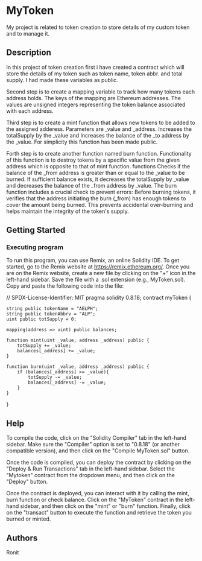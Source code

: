 # MyToken

My project is related to token creation to store details of my custom token and to manage it.

## Description

In this project of token creation first i have created a contract which will store the details of my token such as token name, token abbr. and total supply. 
I had made these variables as public. 

Second step is to create a mapping variable to track how many tokens each address holds. The keys of the mapping are Ethereum addresses.
The values are unsigned integers representing the token balance associated with each address.

Third step is to create a mint function that allows new tokens to be added to the assigned adderess. Parameters are _value and _address. Increases the totalSupply by the _value and
Increases the balance of the _to address by the _value. For simplicity this function has been made public.

Forth step is to create another function named burn function. Functionality of this function is to destroy tokens by a specific value from the given address which is opposite to 
that of mint function. functions Checks if the balance of the _from address is greater than or equal to the _value to be burned. If sufficient balance exists, it decreases the 
totalSupply by _value and decreases the balance of the _from address by _value. 
The burn function includes a crucial check to prevent errors:
Before burning tokens, it verifies that the address initiating the burn (_from) has enough tokens to cover the amount being burned. 
This prevents accidental over-burning and helps maintain the integrity of the token's supply.

## Getting Started

### Executing program

To run this program, you can use Remix, an online Solidity IDE. To get started, go to the Remix website at https://remix.ethereum.org/.
Once you are on the Remix website, create a new file by clicking on the "+" icon in the left-hand sidebar. Save the file with a .sol extension (e.g., MyToken.sol). 
Copy and paste the following code into the file:

// SPDX-License-Identifier: MIT
pragma solidity 0.8.18;
contract myToken {

    string public tokenName = "AELPH";
    string public tokenAbbrv = "ALP";
    uint public totSupply = 0; 

    mapping(address => uint) public balances;

    function mint(uint _value, address _address) public {
        totSupply += _value;
        balances[_address] += _value;
    }

    function burn(uint _value, address _address) public {
        if (balances[_address] >= _value){
            totSupply -= _value;
            balances[_address] -= _value;
        }
    }
}

## Help

To compile the code, click on the "Solidity Compiler" tab in the left-hand sidebar. Make sure the "Compiler" option is set to "0.8.18" 
(or another compatible version), and then click on the "Compile MyToken.sol" button.

Once the code is compiled, you can deploy the contract by clicking on the "Deploy & Run Transactions" tab in the left-hand sidebar. 
Select the "Mytoken" contract from the dropdown menu, and then click on the "Deploy" button.

Once the contract is deployed, you can interact with it by calling the mint, burn function or check balance. Click on the "MyToken" 
contract in the left-hand sidebar, and then click on the "mint" or "burn" function. Finally, click on the "transact" button to execute the 
function and retrieve the token you burned or minted.

## Authors

Ronit 
